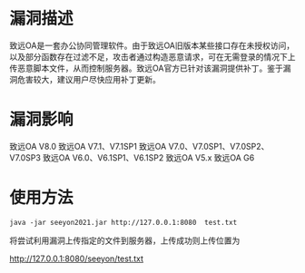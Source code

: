 # 漏洞描述
致远OA是一套办公协同管理软件。由于致远OA旧版本某些接口存在未授权访问，以及部分函数存在过滤不足，攻击者通过构造恶意请求，可在无需登录的情况下上传恶意脚本文件，从而控制服务器。致远OA官方已针对该漏洞提供补丁。鉴于漏洞危害较大，建议用户尽快应用补丁更新。

# 漏洞影响
致远OA V8.0
致远OA V7.1、V7.1SP1
致远OA V7.0、V7.0SP1、V7.0SP2、V7.0SP3
致远OA V6.0、V6.1SP1、V6.1SP2
致远OA V5.x
致远OA G6

# 使用方法

```
java -jar seeyon2021.jar http://127.0.0.1:8080  test.txt
```

将尝试利用漏洞上传指定的文件到服务器，上传成功则上传位置为

http://127.0.0.1:8080/seeyon/test.txt
